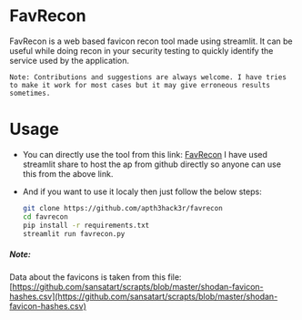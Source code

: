 # FavRecon
FavRecon is a web based favicon recon tool made using streamlit. It can be useful while doing recon in your security testing to quickly identify the service used by the application.

`Note: Contributions and suggestions are always welcome. I have tries to make it work for most cases but it may give erroneous results sometimes.`


# Usage
- You can directly use the tool from this link: [FavRecon](https://apth3hack3r-favrecon-favrecon-0mkd4s.streamlitapp.com/)
  I have used streamlit share to host the ap from github directly so anyone can use this from the above link.
  
- And if you want to use it localy then just follow the below steps:

  ```bash
  git clone https://github.com/apth3hack3r/favrecon
  cd favrecon
  pip install -r requirements.txt
  streamlit run favrecon.py
  ```
##### Note:
Data about the favicons is taken from this file: [https://github.com/sansatart/scrapts/blob/master/shodan-favicon-hashes.csv](https://github.com/sansatart/scrapts/blob/master/shodan-favicon-hashes.csv)

